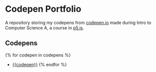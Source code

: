 # Codepen Portfolio

A repository storing my codepens from [codepen.io](https://codepen.io) made during Intro to Computer Science A, a course in [p5.js](https://p5js.org/).

## Codepens

{% for codepen in codepens %}
- [{{codepen}}]({{codepen}})
{% endfor %}
